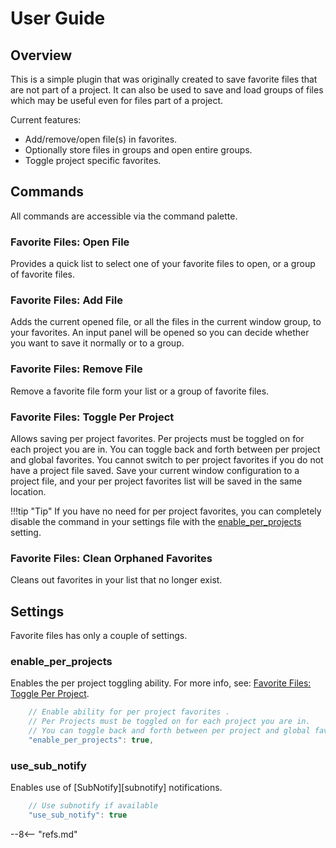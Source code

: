 # User Guide

## Overview
This is a simple plugin that was originally created to save favorite files that are not part of a project.  It can also be used to save and load groups of files which may be useful even for files part of a project.

Current features:

- Add/remove/open file(s) in favorites.
- Optionally store files in groups and open entire groups.
- Toggle project specific favorites.

## Commands
All commands are accessible via the command palette.

### Favorite Files: Open File
Provides a quick list to select one of your favorite files to open, or a group of favorite files.

### Favorite Files: Add File
Adds the current opened file, or all the files in the current window group, to your favorites.  An input panel will be opened so you can decide whether you want to save it normally or to a group.

### Favorite Files: Remove File
Remove a favorite file form your list or a group of favorite files.

### Favorite Files: Toggle Per Project
Allows saving per project favorites. Per projects must be toggled on for each project you are in.  You can toggle back and forth between per project and global favorites.  You cannot switch to per project favorites if you do not have a project file saved.  Save your current window configuration to a project file, and your per project favorites list will be saved in the same location.

!!!tip "Tip"
    If you have no need for per project favorites, you can completely disable the command in your settings file with the [enable_per_projects](#enable_per_projects) setting.

### Favorite Files: Clean Orphaned Favorites
Cleans out favorites in your list that no longer exist.

## Settings
Favorite files has only a couple of settings.

### enable_per_projects
Enables the per project toggling ability.  For more info, see: [Favorite Files: Toggle Per Project](#favorite-files-toggle-per-project).

```js
    // Enable ability for per project favorites .
    // Per Projects must be toggled on for each project you are in.
    // You can toggle back and forth between per project and global favorites.
    "enable_per_projects": true,
```

### use_sub_notify
Enables use of [SubNotify][subnotify] notifications.

```js
    // Use subnotify if available
    "use_sub_notify": true
```

--8<-- "refs.md"
